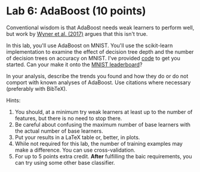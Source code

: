# Lab 6: AdaBoost (10 points)

Conventional wisdom is that AdaBoost needs weak learners to perform well, but work by [Wyner et al. (2017)](https://www.jmlr.org/papers/volume18/15-240/15-240.pdf) argues that this isn't true. 

In this lab, you'll use AdaBoost on MNIST.  You'll use the scikit-learn implementation to examine the effect of decision tree depth and the number of decision trees on accuracy on MNIST.  I've provided [code](https://github.com/acgrissom/courses/blob/master/2022-ml/labs/code/lab6.py) to get you started.  Can your make it onto the [MNIST leaderboard](https://paperswithcode.com/sota/image-classification-on-mnist)?  

In your analysis, describe the trends you found and how they do or do not comport with known analyses of AdaBoost.  Use citations where necessary (preferably with BibTeX).

Hints:

1. You should, at a minimum try weak learners at least up to the number of features, but there is no need to stop there.
2. Be careful about confusing the maximum number of base learners with the actual number of base learners. 
3. Put your results in a LaTeX table or, better, in plots.  
4. While not required for this lab, the number of training examples may make a difference.  You can use cross-validation.
5. For up to 5 points extra credit. **After** fulfilling the baic requirements, you can try using some other base classifier.
